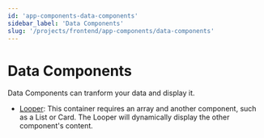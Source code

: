 ```yaml
---
id: 'app-components-data-components'
sidebar_label: 'Data Components'
slug: '/projects/frontend/app-components/data-components'
---
```


# Data Components

Data Components can tranform your data and display it. 

- [Looper](app-components-data-components-looper.md): This container requires an array and another component, such as a List or Card. The Looper will dynamically display the other component's content.
